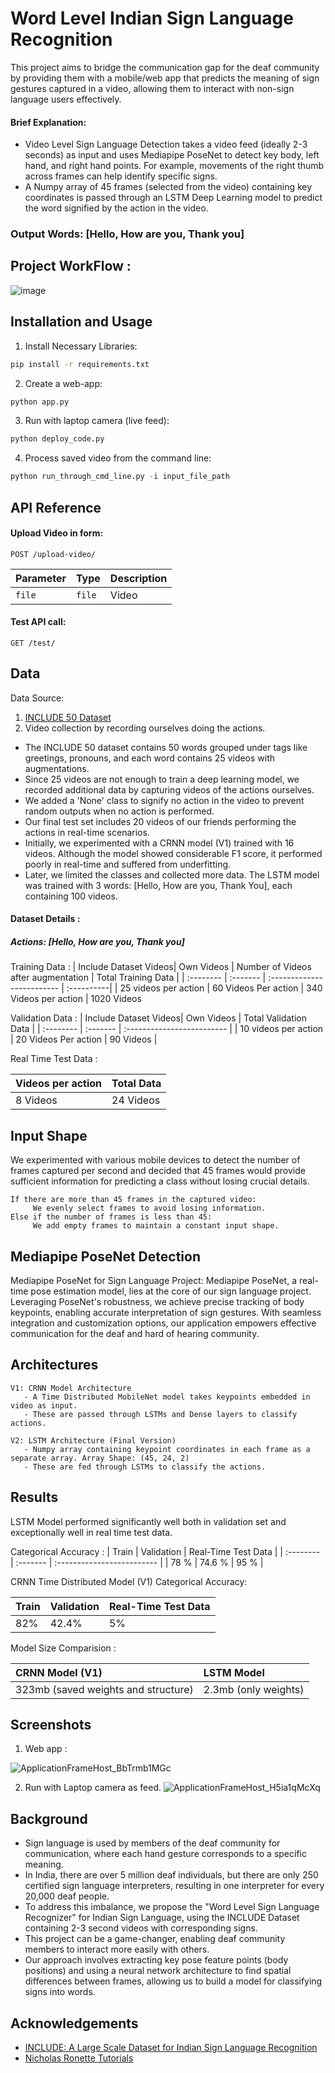 
# Word Level Indian Sign Language Recognition 

This project aims to bridge the communication gap for the deaf community by providing them with a mobile/web app that predicts the meaning of sign gestures captured in a video, allowing them to interact with non-sign language users effectively.


#### Brief Explanation:
- Video Level Sign Language Detection takes a video feed (ideally 2-3 seconds) as input and uses Mediapipe PoseNet to detect key body, left hand, and right hand points. For example, movements of the right thumb across frames can help identify specific signs.
- A Numpy array of 45 frames (selected from the video) containing key coordinates is passed through an LSTM Deep Learning model to predict the word signified by the action in the video.


### Output Words: [Hello, How are you, Thank you]


## Project WorkFlow :
![image](https://github.com/Sooryak12/ISL_Recognition/assets/55055042/d9312bf1-d615-4fc0-a2d3-edf3b4d08709)


## Installation and Usage

1. Install Necessary Libraries: 

```bash
pip install -r requirements.txt
```

2. Create a web-app:

```python
python app.py
```


3. Run with laptop camera (live feed):

```python
python deploy_code.py
```

4. Process saved video from the command line:

```python
python run_through_cmd_line.py -i input_file_path
```


## API Reference

#### Upload Video in form:

```http
POST /upload-video/
```

| Parameter | Type     | Description                |
| :-------- | :------- | :------------------------- |
| `file`    | `file`   | Video                      |

#### Test API call:

```http
GET /test/
```


## Data 

Data Source: 
1. [INCLUDE 50 Dataset](https://zenodo.org/record/4010759)
2. Video collection by recording ourselves doing the actions.

- The INCLUDE 50 dataset contains 50 words grouped under tags like greetings, pronouns, and each word contains 25 videos with augmentations.
- Since 25 videos are not enough to train a deep learning model, we recorded additional data by capturing videos of the actions ourselves.
- We added a 'None' class to signify no action in the video to prevent random outputs when no action is performed.
- Our final test set includes 20 videos of our friends performing the actions in real-time scenarios.
- Initially, we experimented with a CRNN model (V1) trained with 16 videos. Although the model showed considerable F1 score, it performed poorly in real-time and suffered from underfitting.
- Later, we limited the classes and collected more data. The LSTM model was trained with 3 words: [Hello, How are you, Thank You], each containing 100 videos.

#### Dataset Details :

##### Actions: [Hello, How are you, Thank you]
Training Data : 
 | Include Dataset Videos| Own Videos  | Number of Videos after augmentation                | Total Training Data |
| :-------- | :------- | :------------------------- | :----------|
| 25 videos per action | 60 Videos Per action | 340 Videos per action | 1020 Videos

Validation  Data : 
 | Include Dataset Videos| Own Videos  |  Total Validation  Data |
| :-------- | :------- | :------------------------- |
| 10 videos per action | 20 Videos Per action | 90 Videos  | 

Real Time Test Data : 

| Videos per action| Total   Data |
| :-------- | :------- | 
| 8 Videos  | 24 Videos  | 




## Input Shape

We experimented with various mobile devices to detect the number of frames captured per second and decided that 45 frames would provide sufficient information for predicting a class without losing crucial details.

```
If there are more than 45 frames in the captured video:
     We evenly select frames to avoid losing information.
Else if the number of frames is less than 45:
     We add empty frames to maintain a constant input shape.
```


## Mediapipe PoseNet Detection 

Mediapipe PoseNet for Sign Language Project:
Mediapipe PoseNet, a real-time pose estimation model, lies at the core of our sign language project. Leveraging PoseNet's robustness, we achieve precise tracking of body keypoints, enabling accurate interpretation of sign gestures. With seamless integration and customization options, our application empowers effective communication for the deaf and hard of hearing community.


## Architectures

```
V1: CRNN Model Architecture
   - A Time Distributed MobileNet model takes keypoints embedded in video as input.
   - These are passed through LSTMs and Dense layers to classify actions.

V2: LSTM Architecture (Final Version)
   - Numpy array containing keypoint coordinates in each frame as a separate array. Array Shape: (45, 24, 2)
   - These are fed through LSTMs to classify the actions.
```
## Results 

LSTM Model performed significantly well both in validation set and exceptionally well in real time test data.

Categorical Accuracy  : 
 | Train | Validation   | Real-Time Test Data                |
| :-------- | :------- | :------------------------- |
| 78   % | 74.6 % | 95 %                     |


CRNN Time Distributed Model (V1) Categorical Accuracy:

 | Train | Validation   | Real-Time Test Data                |
| :-------- | :------- | :------------------------- |
| 82%    | 42.4%  | 5%              |


Model Size Comparision :

 | CRNN Model (V1) | LSTM Model   | 
| :-------- | :------- | 
| 323mb (saved weights and structure)| 2.3mb (only weights)| 



## Screenshots 


1. Web app :

![ApplicationFrameHost_BbTrmb1MGc](https://github.com/Sooryak12/ISL_Recognition/assets/55055042/7facb461-18b7-4eb2-adca-2161a9bce712)

2. Run with Laptop camera as feed.
![ApplicationFrameHost_H5ia1qMcXq](https://github.com/Sooryak12/ISL_Recognition/assets/55055042/476e0c90-728f-44e1-9b9a-bd127695dbd1)

## Background

- Sign language is used by members of the deaf community for communication, where each hand gesture corresponds to a specific meaning.
- In India, there are over 5 million deaf individuals, but there are only 250 certified sign language interpreters, resulting in one interpreter for every 20,000 deaf people.
- To address this imbalance, we propose the "Word Level Sign Language Recognizer" for Indian Sign Language, using the INCLUDE Dataset containing 2-3 second videos with corresponding signs.
- This project can be a game-changer, enabling deaf community members to interact more easily with others.
- Our approach involves extracting key pose feature points (body positions) and using a neural network architecture to find spatial differences between frames, allowing us to build a model for classifying signs into words.


## Acknowledgements

- [INCLUDE: A Large Scale Dataset for Indian Sign Language Recognition](https://dl.acm.org/doi/10.1145/3394171.3413528)
- [Nicholas Ronette Tutorials](https://www.youtube.com/@NicholasRenotte)



